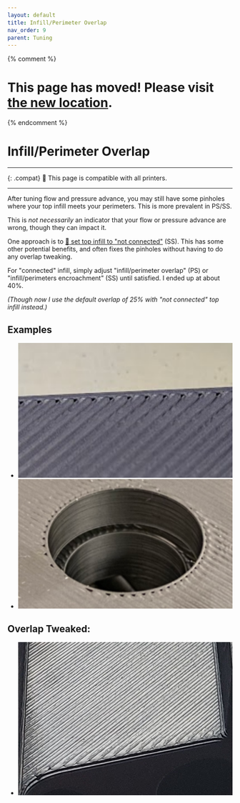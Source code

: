 ```yaml
---
layout: default
title: Infill/Perimeter Overlap
nav_order: 9
parent: Tuning
---
```

{% comment %} 
# This page has moved! Please visit [the new location](https://ellis3dp.com/Print-Tuning-Guide/articles/infill_perimeter_overlap.html).
{% endcomment %}
# Infill/Perimeter Overlap
---

{: .compat}
:dizzy: This page is compatible with all printers.

---

After tuning flow and pressure advance, you may still have some pinholes where your top infill meets your perimeters. This is more prevalent in PS/SS.

This is *not necessarily* an indicator that your flow or pressure advance are wrong, though they can impact it. 

One approach is to [:page_facing_up: set top infill to "not connected"](./troubleshooting/small_infill_areas_overextruded.md#not-connected-top-infill-superslicer) (SS). This has some other potential benefits, and often fixes the pinholes without having to do any overlap tweaking.

For "connected" infill, simply adjust "infill/perimeter overlap" (PS) or "infill/perimeters encroachment" (SS) until satisfied. I ended up at about 40%. 

*(Though now I use the default overlap of 25% with "not connected" top infill instead.)*

## Examples
- ![](./images/infill_perimeter_overlap/Overlap-1.png) 
- ![](./images/infill_perimeter_overlap/Overlap-2.png) 
## Overlap Tweaked:

- ![](./images/infill_perimeter_overlap/Overlap-Fixed1.png) 

